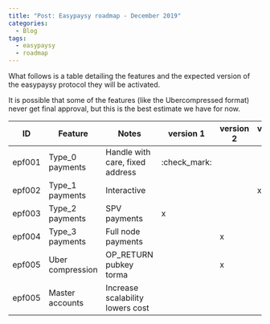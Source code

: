 ```yaml
---
title: "Post: Easypaysy roadmap - December 2019"
categories:
  - Blog
tags:
  - easypaysy
  - roadmap
---
```


What follows is a  table detailing the features and the expected version of the easypaysy protocol they will be activated.

It is possible that some of the features (like the Ubercompressed format) never get final approval, but this is the best estimate we have for now.

| ID    | Feature           | Notes                            | version 1 | version 2 | version 3 | version 4 |
|-------|-------------------|----------------------------------|-----------|-----------|-----------|-----------|
| epf001|Type_0 payments    | Handle with care, fixed address  | :check_mark:          |	         |           |           |
| epf002| Type_1 payments   | Interactive                      |           |	         |     x     |           |
| epf003| Type_2 payments   | SPV payments                     |     x     |	         |           |           |
| epf004| Type_3 payments   | Full node payments               |           |	   x     |           |           |
| epf005| Uber compression  | OP_RETURN pubkey torma           |           |	   x     |           |           |
| epf005| Master accounts   | Increase scalability lowers cost |           |	         |           |     x     |
